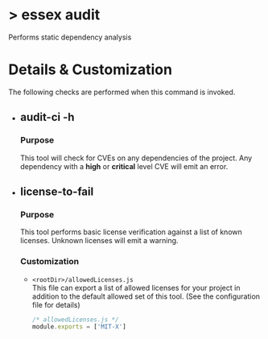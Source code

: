 # > essex audit

Performs static dependency analysis

# Details & Customization

The following checks are performed when this command is invoked.

- ## audit-ci -h

  ### Purpose

  This tool will check for CVEs on any dependencies of the project. Any dependency with a **high** or **critical** level CVE will emit an error.

- ## license-to-fail

  ### Purpose

  This tool performs basic license verification against a list of known licenses. Unknown licenses will emit a warning.

  ### Customization

  - `<rootDir>/allowedLicenses.js`<br/>
    This file can export a list of allowed licenses for your project in addition to the default allowed set of this tool. (See the configuration file for details)

    ```js
    /* allowedLicenses.js */
    module.exports = ['MIT-X']
    ```
